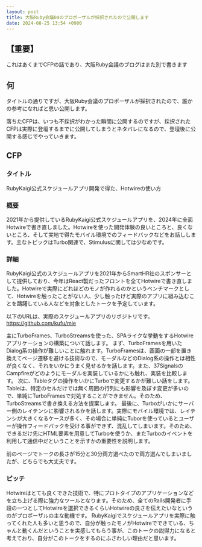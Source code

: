 ```yaml
---
layout: post
title: 大阪Ruby会議04のプロポーザルが採択されたので公開します
date: 2024-08-25 13:54 +0900
---
```

## 【重要】

これはあくまでCFPの話であり、大阪Ruby会議のブログはまた別で書きます

## 何

タイトルの通りですが、大阪Ruby会議のプロポーザルが採択されたので、誰かの参考になればと思い公開します。

落ちたCFPは、いつも不採択がわかった瞬間に公開するのですが、採択されたCFPは実際に登壇するまでに公開してしまうとネタバレになるので、登壇後に公開する感じでやっていきます。

## CFP

### タイトル

RubyKaigi公式スケジュールアプリ開発で得た、Hotwireの使い方

### 概要

2021年から提供しているRubyKaigi公式スケジュールアプリを、2024年に全面Hotwireで書き直しました。Hotwireを使った開発体験の良いところと、良くないところ、そして実地で得たモバイル環境でのフィードバックなどをお話しします。主なトピックはTurbo関連で、Stimulusに関しては少なめです。

### 詳細

RubyKaigi公式のスケジュールアプリを2021年からSmartHR社のスポンサーとして提供しており、今年はReact製だったフロントを全てHotwireで書き直しました。Hotwireで実際にどれほどのモノが作れるのかというベンチマークとして、Hotwireを触ったことがない人、少し触ったけど実際のアプリに組み込むことを躊躇している人などを対象としたトークを予定しています。

以下のURLは、実際のスケジュールアプリのリポジトリです。
https://github.com/kufu/mie

主にTurboFrames、TurboStreamsを使った、SPAライクな挙動をするHotwireアプリケーションの構築について話します。
まず、TurboFramesを用いたDialog系の操作が難しいことに触れます。TurboFramesは、画面の一部を置き換えてページ遷移を避ける技術なので、モーダルなどのDialog系の操作とは相性が良くなく、それをいかにうまく見せるかを話します。また、37SignalsのCampfireがどのようにモーダルを実装しているかにも触れ、実装を比較します。
次に、Tableタグの操作をいかにTurboで変更するかが難しい話をします。Tableは、特定のセルだけでは無く周囲の行列にも影響を及ぼす変更が多いので、単純にTurboFramesで対処することができません。そのため、TurboStreamsで書き換える方法を提案します。
最後に、Turboがいかにサーバー側のレイテンシに影響されるかを話します。実際にモバイル環境では、レイテンシが大きくなるケースが多く、その場合に単純にTuborを使っているとユーザーが操作フィードバックを受ける事ができず、混乱してしまいます。そのため、できるだけ先にHTML要素を用意してTurboを使うか、またTurboのイベントを利用して通信中だということを示すかの重要性を説明します。

前のページでトークの長さが15分と30分両方選べたので両方選んでしまいましたが、どちらでも大丈夫です。

### ピッチ

Hotwireはとても良くできた技術で、特にプロトタイプのアプリケーションなどを立ち上げる際に強力なツールとなります。そのため、全てのRails開発者に手段の一つとしてHotwireを選択できるくらいHotwireの良さを伝えたいなというのがプロポーザルの主な動機です。
RubyKaigiでスケジュールアプリを実際に触ってくれた人も多いと思うので、自分が触ったモノがHotwireでできている、ちゃんと動くんだということを実感してもらう事が、このトークの説得力になると考えており、自分がこのトークをするのにふさわしい理由だと思います。

